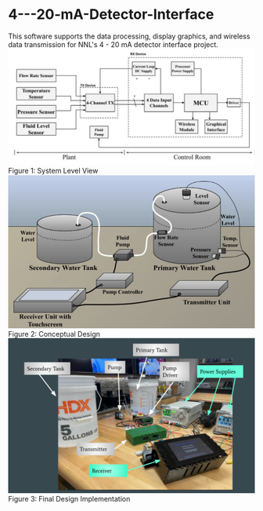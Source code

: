 # 4---20-mA-Detector-Interface
This software supports the data processing, display graphics, and wireless data transmission for NNL's 4 - 20 mA detector interface project. 
<img src = "Photos/SystemDiagram.png">
Figure 1: System Level View
<img src = "Photos/SystemDesign.png">
Figure 2: Conceptual Design
<img src = "Photos/SeniorDesignFinalSystem.png">
Figure 3: Final Design Implementation
